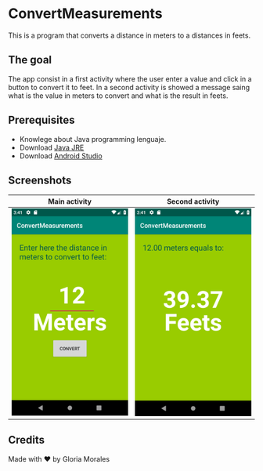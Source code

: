 # ConvertMeasurements

This is a program that converts a distance in meters to a distances in feets.

## The goal

The app consist in a first activity where the user enter a value and click in a button to convert it to feet. In a second activity is showed a message saing what is the value in meters to convert and what is the result in feets.

## Prerequisites

* Knowlege about Java programming lenguaje.
* Download [Java JRE](https://www.java.com/en/download/)
* Download [Android Studio](https://developer.android.com/studio/)

## Screenshots

Main activity | Second activity
------------ | -------------
![Main activity](/images/MainActivity.png) | ![Second activity](/images/SecondActivity.png)

## Credits

Made with ❤ by Gloria Morales
